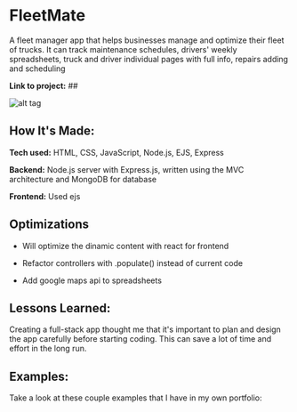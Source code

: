 # FleetMate

A fleet manager app that helps businesses manage and optimize their fleet of trucks. It can track maintenance schedules, drivers' weekly spreadsheets, truck and driver individual pages with full info, repairs adding and scheduling

**Link to project:** ##

![alt tag](http://placecorgi.com/1200/650)

## How It's Made:

**Tech used:** HTML, CSS, JavaScript, Node.js, EJS, Express

**Backend:** Node.js server with Express.js, written using the MVC architecture and MongoDB for database

**Frontend:** Used ejs

## Optimizations

- Will optimize the dinamic content with react for frontend

- Refactor controllers with .populate() instead of current code

- Add google maps api to spreadsheets

## Lessons Learned:

Creating a full-stack app thought me that it's important to plan and design the app carefully before starting coding. This can save a lot of time and effort in the long run.

## Examples:

Take a look at these couple examples that I have in my own portfolio:

<!-- **Palettable:** https://github.com/alecortega/palettable

**Twitter Battle:** https://github.com/alecortega/twitter-battle

**Patch Panel:** https://github.com/alecortega/patch-panel -->
